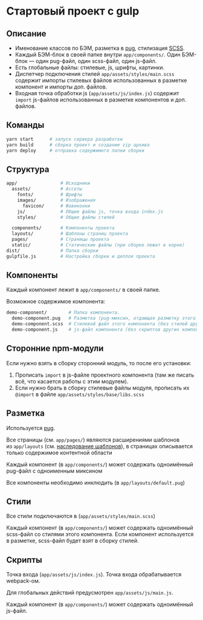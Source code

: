 # Стартовый проект с gulp

## Описание

- Именование классов по БЭМ, разметка в [pug](https://pugjs.org/), стилизация [SCSS](https://sass-scss.ru/guide//).
- Каждый БЭМ-блок в своей папке внутри `app/components/`. Один БЭМ-блок — один pug-файл, один scss-файл, один js-файл.
- Есть глобальные файлы: стилевые, js, шрифты, картинки.
- Диспетчер подключения стилей `app/assets/styles/main.scss` содержит импорты стилевых файлов использованных в разметке компонент и импорты доп. файлов.
- Входная точка обработки js (`app/assets/js/index.js`) содержит `import` js-файлов использованных в разметке компонентов и доп. файлов.


## Команды

```bash
yarn start      # запуск сервера разработки
yarn build      # сборка проект и создание zip архива
yarn deploy     # отправка содержимого папки сборки
```


## Структура

```bash
app/                # Исходники
  assets/           # Ассеты
    fonts/          # Шрифты
    images/         # Изображения
      favicon/      # Фавиконки
    js/             # Общие файлы js, точка входа index.js
    styles/         # Общие файлы стилей

  components/       # Компоненты проекта
  layouts/          # Шаблоны страниц проекта
  pages/            # Страницы проекта
  static/           # Статические файлы (при сборке лежат в корне)
dist/               # Папка сборки
gulpfile.js         # Настройка сборки и деплоя проекта
```

## Компоненты

Каждый компонент лежит в `app/components/` в своей папке.

Возможное содержимое компонента:

```bash
demo-component/        # Папка компонента.
  demo-component.pug   # Разметка (pug-миксин, отдающая разметку этого компонента, описание API примеси).
  demo-component.scss  # Стилевой файл этого компонента (без стилей других компонентов).
  demo-component.js    # js-файл компонента (без скриптов других компонентов).
```

## Сторонние npm-модули

Если нужно взять в сборку сторонний модуль, то после его установки:

1. Прописать `import` в js-файле проектного компонента (там же писать всё, что касается работы с этим модулем).
2. Если нужно брать в сборку стилевые файлы модуля, прописать их `@import` в файле `app/assets/styles/base/libs.scss`

## Разметка

Используется [pug](https://pugjs.org/api/getting-started.html).

Все страницы (см. `app/pages/`) являются расширениями шаблонов из `app/layouts` (см. [наследование шаблонов](https://pugjs.org/language/inheritance.html)), в страницах описывается только содержимое контентной области

Каждый компонент (в `app/components/`) может содержать одноимённый pug-файл с одноименным миксином

Все компоненты необходимо инклюдить (в `app/layouts/default.pug`)

## Стили

Все стили подключаются в (`app/assets/styles/main.scss`)

Каждый компонент (в `app/components/`) может содержать одноимённый scss-файл со стилями этого компонента. Если компонент используется в разметке, scss-файл будет взят в сборку стилей.

## Скрипты

Точка входа (`app/assets/js/index.js`). Точка входа обрабатывается webpack-ом.

Для глобальных действий предусмотрен `app/assets/js/main.js`.

Каждый компонент (в `app/components/`) может содержать одноимённый js-файл.
